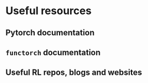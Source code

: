 # Useful resources

## Pytorch documentation

## `functorch` documentation

## Useful RL repos, blogs and websites

